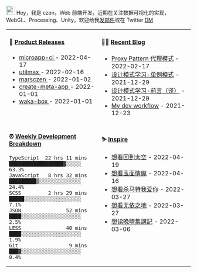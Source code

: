 
<img src="https://github.com/marsczen/marsczen/blob/master/octocat.gif" alt="hey" width="24"> Hey，我是 czen，Web 前端开发，近期在关注数据可视化的实现，WebGL、Processing、Unity，欢迎给我[发邮件](mailto:pealstyle@gmail.com)或在 Twitter [DM](https://twitter.com/ac_czen)

<table width="800px">
<tr>
<td valign="top" width="50%">

#### 🌾 <a href="https://github.com/marsczen/marsczen/blob/master/releases.md" target="_blank">Product Releases</a>

<!-- recent_releases starts -->
* <a href='https://github.com/marsczen/microapp-ci/releases/tag/v0.0.5' target='_blank'>microapp-ci </a> - 2022-04-17
* <a href='https://github.com/marsczen/utilmax/releases/tag/v1.1.0' target='_blank'>utilmax </a> - 2022-02-16
* <a href='https://github.com/marsczen/marsczen/releases/tag/v0.0.1' target='_blank'>marsczen </a> - 2022-01-02
* <a href='https://github.com/marsczen/create-meta-app/releases/tag/v0.0.4' target='_blank'>create-meta-app </a> - 2022-01-01
* <a href='https://github.com/marsczen/waka-box/releases/tag/v3.0.1' target='_blank'>waka-box </a> - 2022-01-01
<!-- recent_releases ends -->

</td>
<td valign="top" width="50%">

#### 🧗‍♂️ <a href="https://github.com/marsczen/blog/issues" target="_blank">Recent Blog</a>

<!-- blog starts -->
* <a href='https://www.github.com/marsczen/blog/issues/4' target='_blank'>Proxy Pattern 代理模式</a> - 2022-02-17
* <a href='https://www.github.com/marsczen/blog/issues/3' target='_blank'>设计模式学习-单例模式</a> - 2021-12-29
* <a href='https://www.github.com/marsczen/blog/issues/2' target='_blank'>设计模式学习-前言（译）</a> - 2021-12-29
* <a href='https://www.github.com/marsczen/blog/issues/1' target='_blank'>My dev workflow</a> - 2021-12-23
<!-- blog ends -->

</td>
</tr>
<tr>
<td valign="top" width="50%">

#### ⏰  <a href="https://gist.github.com/marsczen/0c39a3e7b4a372c6cff4a8714271308c" target="_blank">Weekly Development Breakdown</a>

<!-- code_time starts -->

```text
TypeScript  22 hrs 11 mins  ██████████████████▓░░░░░  63.3%
JavaScript   8 hrs 32 mins  █████████▒░░░░░░░░░░░░░░  24.4%
SCSS         2 hrs 29 mins  █████░░░░░░░░░░░░░░░░░░░   7.1%
JSON               52 mins  ████░░░░░░░░░░░░░░░░░░░░   2.5%
LESS               40 mins  ████░░░░░░░░░░░░░░░░░░░░   1.9%
Git                 9 mins  ███▓░░░░░░░░░░░░░░░░░░░░   0.4%
```

<!-- code_time ends -->

</td>
<td valign="top" width="50%">

#### ⛷️ <a href="https://www.douban.com/people/yushangyuzui/" target="_blank">Inspire</a>

<!-- douban starts -->
* <a href='http://movie.douban.com/subject/35809022/' target='_blank'>想看回到太空</a> - 2022-04-19
* <a href='http://movie.douban.com/subject/27605105/' target='_blank'>想看玉面情魔</a> - 2022-04-16
* <a href='http://movie.douban.com/subject/34937935/' target='_blank'>想看杀马特我爱你</a> - 2022-03-27
* <a href='http://movie.douban.com/subject/30458949/' target='_blank'>想看无依之地</a> - 2022-03-27
* <a href='https://book.douban.com/subject/3101193/' target='_blank'>想读晚晴集講記</a> - 2022-03-06
<!-- douban ends -->

</td>
  </tr>
  </table>
